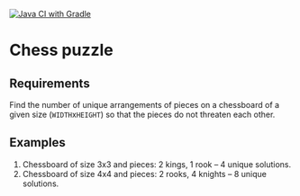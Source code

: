[![Java CI with Gradle](https://github.com/timakden/chess-puzzle/actions/workflows/gradle.yml/badge.svg)](https://github.com/timakden/chess-puzzle/actions/workflows/gradle.yml)

# Chess puzzle

## Requirements

Find the number of unique arrangements of pieces on a chessboard of a given size (`WIDTH`x`HEIGHT`) so that the pieces
do not threaten each other.

## Examples

1. Chessboard of size 3x3 and pieces: 2 kings, 1 rook – 4 unique solutions.
2. Chessboard of size 4x4 and pieces: 2 rooks, 4 knights – 8 unique solutions.
